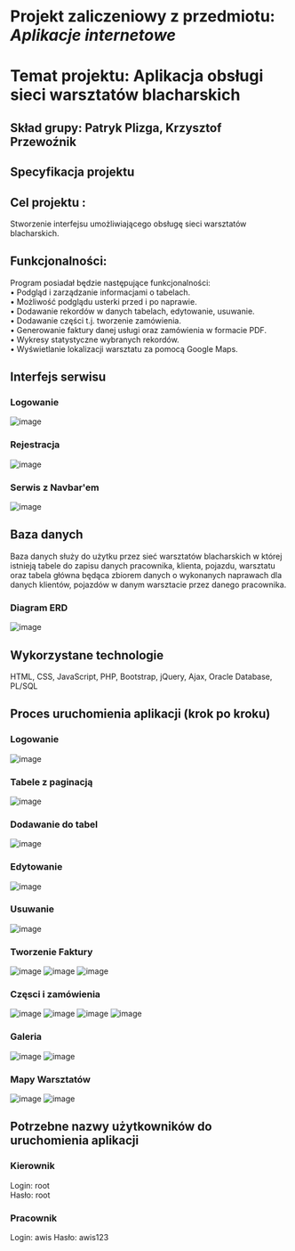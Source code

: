 # Projekt zaliczeniowy z przedmiotu: _**Aplikacje internetowe**_
# Temat projektu: Aplikacja obsługi sieci warsztatów blacharskich
## Skład grupy: Patryk Plizga, Krzysztof Przewoźnik
## Specyfikacja projektu
## Cel projektu :
Stworzenie interfejsu umożliwiającego obsługę sieci warsztatów blacharskich.<br/>

## Funkcjonalności:

Program posiadał będzie następujące funkcjonalności:<br/>
• Podgląd i zarządzanie informacjami o tabelach.<br/>
• Możliwość podglądu usterki przed i po naprawie.<br/>
• Dodawanie rekordów w danych tabelach, edytowanie, usuwanie.<br/>
• Dodawanie części t.j. tworzenie zamówienia.<br/>
• Generowanie faktury danej usługi oraz zamówienia w formacie PDF.<br/>
• Wykresy statystyczne wybranych rekordów.<br/>
• Wyświetlanie lokalizacji warsztatu za pomocą Google Maps.<br/>


## Interfejs serwisu
### Logowanie
![image](https://user-images.githubusercontent.com/62017852/119493697-c1bf9380-bd60-11eb-8d50-c0952c483b83.png)

### Rejestracja
![image](https://user-images.githubusercontent.com/62017852/119493912-ffbcb780-bd60-11eb-9ca0-1aaafe83d8f4.png)

### Serwis z Navbar'em
![image](https://user-images.githubusercontent.com/62017852/119494095-34c90a00-bd61-11eb-91d9-8289ccb11ea6.png)

## Baza danych

Baza danych służy do użytku przez sieć warsztatów blacharskich w której istnieją tabele do zapisu danych pracownika, klienta, pojazdu, warsztatu oraz tabela główna będąca zbiorem danych o wykonanych naprawach dla danych klientów, pojazdów w danym warsztacie przez danego pracownika.<br/>

###	Diagram ERD
![image](https://user-images.githubusercontent.com/59484767/117965278-9f2a8500-b333-11eb-83a2-4f3a482f66df.png)

## Wykorzystane technologie
HTML, CSS, JavaScript, PHP, Bootstrap, jQuery, Ajax, Oracle Database, PL/SQL<br/>

## Proces uruchomienia aplikacji (krok po kroku)

### Logowanie
![image](https://user-images.githubusercontent.com/62017852/119494443-99846480-bd61-11eb-8d05-ef92957b0b7e.png)

### Tabele z paginacją
![image](https://user-images.githubusercontent.com/62017852/119494537-b28d1580-bd61-11eb-9503-25e125eeb8a6.png)

### Dodawanie do tabel
![image](https://user-images.githubusercontent.com/62017852/119494601-c769a900-bd61-11eb-89fb-2d309c08f797.png)

### Edytowanie
![image](https://user-images.githubusercontent.com/62017852/119494649-d4869800-bd61-11eb-9687-f51901e87499.png)

### Usuwanie
![image](https://user-images.githubusercontent.com/62017852/119494736-ec5e1c00-bd61-11eb-88c2-51c2983bc30c.png)

### Tworzenie Faktury
![image](https://user-images.githubusercontent.com/62017852/119494817-026bdc80-bd62-11eb-8aba-a94af184fd4f.png)
![image](https://user-images.githubusercontent.com/62017852/119494852-0b5cae00-bd62-11eb-94be-9197559410a2.png)
![image](https://user-images.githubusercontent.com/62017852/119494928-22030500-bd62-11eb-83d3-92c71560b905.png)

### Częsci i zamówienia
![image](https://user-images.githubusercontent.com/62017852/119495006-3941f280-bd62-11eb-98aa-e9383cb47d53.png)
![image](https://user-images.githubusercontent.com/62017852/119495062-48c13b80-bd62-11eb-8801-9b41c9f5d367.png)
![image](https://user-images.githubusercontent.com/62017852/119495159-65f60a00-bd62-11eb-96b1-8b4186939206.png)
![image](https://user-images.githubusercontent.com/62017852/119495122-5971b180-bd62-11eb-94ea-5b09c974089e.png)

### Galeria
![image](https://user-images.githubusercontent.com/62017852/119495272-89b95000-bd62-11eb-83f2-b52632604d46.png)
![image](https://user-images.githubusercontent.com/62017852/119495308-9342b800-bd62-11eb-8253-73c515a9fc93.png)

### Mapy Warsztatów
![image](https://user-images.githubusercontent.com/62017852/119495401-abb2d280-bd62-11eb-98ec-47124b96948f.png)
![image](https://user-images.githubusercontent.com/62017852/119495466-bb321b80-bd62-11eb-8486-28472d8b9c66.png)



## Potrzebne nazwy użytkowników do uruchomienia aplikacji
### Kierownik
Login: root<br>
Hasło: root<br>

### Pracownik
Login: awis
Hasło: awis123
